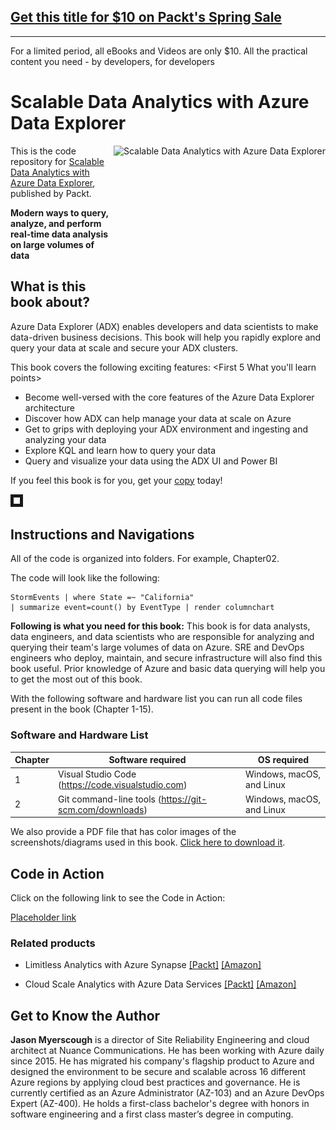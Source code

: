 ## [Get this title for $10 on Packt's Spring Sale](https://www.packt.com/B17404?utm_source=github&utm_medium=packt-github-repo&utm_campaign=spring_10_dollar_2022)
-----
For a limited period, all eBooks and Videos are only $10. All the practical content you need \- by developers, for developers

# Scalable Data Analytics with Azure Data Explorer

<a href="https://www.packtpub.com/product/scalable-data-analytics-with-azure-data-explorer/9781801078542"><img src="https://static.packt-cdn.com/products/9781801078542/cover/smaller" alt="Scalable Data Analytics with Azure Data Explorer" height="256px" align="right"></a>

This is the code repository for [Scalable Data Analytics with Azure Data Explorer](https://www.packtpub.com/product/scalable-data-analytics-with-azure-data-explorer/9781801078542), published by Packt.

**Modern ways to query, analyze, and perform real-time data analysis on large volumes of data**

## What is this book about?
Azure Data Explorer (ADX) enables developers and data scientists to make data-driven business decisions. This book will help you rapidly explore and query your data at scale and secure your ADX clusters.

This book covers the following exciting features: <First 5 What you'll learn points>
* Become well-versed with the core features of the Azure Data Explorer architecture
* Discover how ADX can help manage your data at scale on Azure
* Get to grips with deploying your ADX environment and ingesting and analyzing your data
* Explore KQL and learn how to query your data
* Query and visualize your data using the ADX UI and Power BI

If you feel this book is for you, get your [copy](https://www.amazon.com/dp/1801078548) today!

<a href="https://www.packtpub.com/?utm_source=github&utm_medium=banner&utm_campaign=GitHubBanner"><img src="https://raw.githubusercontent.com/PacktPublishing/GitHub/master/GitHub.png" 
alt="https://www.packtpub.com/" border="5" /></a>


## Instructions and Navigations
All of the code is organized into folders. For example, Chapter02.

The code will look like the following:
```
StormEvents | where State =~ "California"
| summarize event=count() by EventType | render columnchart
```

**Following is what you need for this book:**
This book is for data analysts, data engineers, and data scientists who are responsible for analyzing and querying their team's large volumes of data on Azure. SRE and DevOps engineers who deploy, maintain, and secure infrastructure will also find this book useful. Prior knowledge of Azure and basic data querying will help you to get the most out of this book.

With the following software and hardware list you can run all code files present in the book (Chapter 1-15).

### Software and Hardware List

| Chapter  | Software required                   | OS required                        |
| -------- | ------------------------------------| -----------------------------------|
| 1        | Visual Studio Code (https://code.visualstudio.com)                | Windows, macOS, and Linux  |
| 2        | Git command-line tools (https://git-scm.com/downloads)        | Windows, macOS, and Linux  |


We also provide a PDF file that has color images of the screenshots/diagrams used in this book. [Click here to download it](https://static.packt-cdn.com/downloads/9781801078542_ColorImages.pdf).

## Code in Action

Click on the following link to see the Code in Action:

[Placeholder link](https://bit.ly/3uw1w2U)

### Related products 
* Limitless Analytics with Azure Synapse [[Packt]](https://www.packtpub.com/product/limitless-analytics-with-azure-synapse/9781800205659) [[Amazon]](https://www.amazon.com/dp/1800205651)

* Cloud Scale Analytics with Azure Data Services [[Packt]](https://www.packtpub.com/product/cloud-scale-analytics-with-azure-data-services/9781800562936) [[Amazon]](https://www.amazon.com/dp/1800562934)

## Get to Know the Author
**Jason Myerscough**
is a director of Site Reliability Engineering and cloud architect at Nuance Communications. He has been working with Azure daily since 2015. He has migrated his company's flagship product to Azure and designed the environment to be secure and scalable across 16 different Azure regions by applying cloud best practices and governance. He is currently certified as an Azure Administrator (AZ-103) and an Azure DevOps Expert (AZ-400). He holds a first-class bachelor's degree with honors in software engineering and a first class master’s degree in computing.
